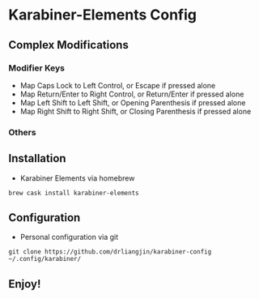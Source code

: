 # Karabiner-Elements Config

## Complex Modifications
### Modifier Keys
- Map Caps Lock to Left Control, or Escape if pressed alone
- Map Return/Enter to Right Control, or Return/Enter if pressed alone
- Map Left Shift to Left Shift, or Opening Parenthesis if pressed alone
- Map Right Shift to Right Shift, or Closing Parenthesis if pressed alone
### Others

## Installation
- Karabiner Elements via homebrew
```
brew cask install karabiner-elements
```

## Configuration
- Personal configuration via git
```
git clone https://github.com/drliangjin/karabiner-config ~/.config/karabiner/
```

## Enjoy!

